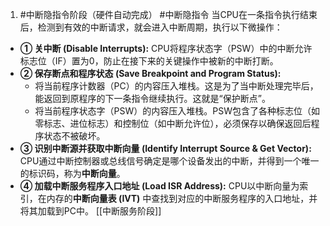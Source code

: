 1. #中断隐指令阶段（硬件自动完成） #中断隐指令 
	当CPU在一条指令执行结束后，检测到有效的中断请求，就会进入中断周期，执行以下微操作：
*   **① 关中断 (Disable Interrupts):** CPU将程序状态字（PSW）中的中断允许标志位（IF）置为0，防止在接下来的关键操作中被新的中断打断。
*   **② 保存断点和程序状态 (Save Breakpoint and Program Status):**
    *   将当前程序计数器（PC）的内容压入堆栈。这是为了当中断处理完毕后，能返回到原程序的下一条指令继续执行。这就是“保护断点”。
    *   将当前程序状态字（PSW）的内容压入堆栈。PSW包含了各种标志位（如零标志、进位标志）和控制位（如中断允许位），必须保存以确保返回后程序状态不被破坏。
*   **③ 识别中断源并获取中断向量 (Identify Interrupt Source & Get Vector):** CPU通过中断控制器或总线信号确定是哪个设备发出的中断，并得到一个唯一的标识码，称为**中断向量**。
*   **④ 加载中断服务程序入口地址 (Load ISR Address):** CPU以中断向量为索引，在内存的**中断向量表 (IVT)** 中查找到对应的中断服务程序的入口地址，并将其加载到PC中。
[[中断服务阶段]] 